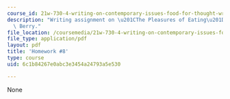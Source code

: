 ```yaml
---
course_id: 21w-730-4-writing-on-contemporary-issues-food-for-thought-writing-and-reading-about-the-cultures-of-food-fall-2008
description: "Writing assignment on \u201CThe Pleasures of Eating\u201D by Wendell\
  \ Berry."
file_location: /coursemedia/21w-730-4-writing-on-contemporary-issues-food-for-thought-writing-and-reading-about-the-cultures-of-food-fall-2008/6c1b84267e0abc3e3454a24793a5e530_hw_8.pdf
file_type: application/pdf
layout: pdf
title: 'Homework #8'
type: course
uid: 6c1b84267e0abc3e3454a24793a5e530

---
```

None
